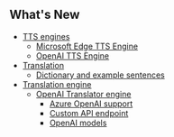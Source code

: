 <h2 class="title">What's New</h2>
<div class="sponsor-container"></div>

* [TTS engines](/ja/updates/v3.6#tts-engines)
    * [Microsoft Edge TTS Engine](/ja/updates/v3.6#microsoft-edge-tts-engine)
    * [OpenAI TTS Engine](/ja/updates/v3.6#openai-tts-engine)
* [Translation](/ja/updates/v3.6#translation)
  * [Dictionary and example sentences](/ja/updates/v3.6#dictionary-and-example-sentences)
* [Translation engine](/ja/updates/v3.6#translation-engine)
  * [OpenAI Translator engine](/ja/updates/v3.6#openai-translator-engine)
    * [Azure OpenAI support](/ja/updates/v3.6#azure-openai-support)
    * [Custom API endpoint](/ja/updates/v3.6#customize-openai-api-endpoint)
    * [OpenAI models](/ja/updates/v3.6#openai-models)
